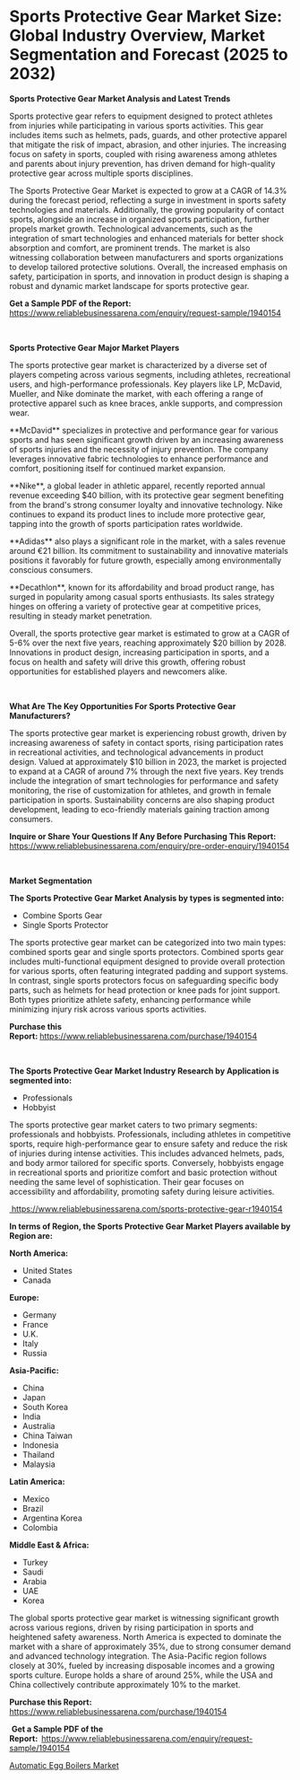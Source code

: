<p><h1>Sports Protective Gear Market Size: Global Industry Overview, Market Segmentation and Forecast (2025 to 2032)</h1></p><p><strong>Sports Protective Gear Market Analysis and Latest Trends</strong></p>
<p><p>Sports protective gear refers to equipment designed to protect athletes from injuries while participating in various sports activities. This gear includes items such as helmets, pads, guards, and other protective apparel that mitigate the risk of impact, abrasion, and other injuries. The increasing focus on safety in sports, coupled with rising awareness among athletes and parents about injury prevention, has driven demand for high-quality protective gear across multiple sports disciplines.</p><p>The Sports Protective Gear Market is expected to grow at a CAGR of 14.3% during the forecast period, reflecting a surge in investment in sports safety technologies and materials. Additionally, the growing popularity of contact sports, alongside an increase in organized sports participation, further propels market growth. Technological advancements, such as the integration of smart technologies and enhanced materials for better shock absorption and comfort, are prominent trends. The market is also witnessing collaboration between manufacturers and sports organizations to develop tailored protective solutions. Overall, the increased emphasis on safety, participation in sports, and innovation in product design is shaping a robust and dynamic market landscape for sports protective gear.</p></p>
<p><strong>Get a Sample PDF of the Report:&nbsp;</strong> <a href="https://www.reliablebusinessarena.com/enquiry/request-sample/1940154?utm_campaign=3042&utm_medium=2&utm_source=Github&utm_content=ia&utm_term=05042025&utm_id=sports-protective-gear">https://www.reliablebusinessarena.com/enquiry/request-sample/1940154</a></p>
<p>&nbsp;</p>
<p><strong>Sports Protective Gear Major Market Players</strong></p>
<p><p>The sports protective gear market is characterized by a diverse set of players competing across various segments, including athletes, recreational users, and high-performance professionals. Key players like LP, McDavid, Mueller, and Nike dominate the market, with each offering a range of protective apparel such as knee braces, ankle supports, and compression wear.</p><p>**McDavid** specializes in protective and performance gear for various sports and has seen significant growth driven by an increasing awareness of sports injuries and the necessity of injury prevention. The company leverages innovative fabric technologies to enhance performance and comfort, positioning itself for continued market expansion.</p><p>**Nike**, a global leader in athletic apparel, recently reported annual revenue exceeding $40 billion, with its protective gear segment benefiting from the brand's strong consumer loyalty and innovative technology. Nike continues to expand its product lines to include more protective gear, tapping into the growth of sports participation rates worldwide.</p><p>**Adidas** also plays a significant role in the market, with a sales revenue around €21 billion. Its commitment to sustainability and innovative materials positions it favorably for future growth, especially among environmentally conscious consumers.</p><p>**Decathlon**, known for its affordability and broad product range, has surged in popularity among casual sports enthusiasts. Its sales strategy hinges on offering a variety of protective gear at competitive prices, resulting in steady market penetration.</p><p>Overall, the sports protective gear market is estimated to grow at a CAGR of 5-6% over the next five years, reaching approximately $20 billion by 2028. Innovations in product design, increasing participation in sports, and a focus on health and safety will drive this growth, offering robust opportunities for established players and newcomers alike.</p></p>
<p>&nbsp;</p>
<p><strong>What Are The Key Opportunities For Sports Protective Gear Manufacturers?</strong></p>
<p><p>The sports protective gear market is experiencing robust growth, driven by increasing awareness of safety in contact sports, rising participation rates in recreational activities, and technological advancements in product design. Valued at approximately $10 billion in 2023, the market is projected to expand at a CAGR of around 7% through the next five years. Key trends include the integration of smart technologies for performance and safety monitoring, the rise of customization for athletes, and growth in female participation in sports. Sustainability concerns are also shaping product development, leading to eco-friendly materials gaining traction among consumers.</p></p>
<p><strong>Inquire or Share Your Questions If Any Before Purchasing This Report:</strong> <a href="https://www.reliablebusinessarena.com/enquiry/pre-order-enquiry/1940154?utm_campaign=3042&utm_medium=2&utm_source=Github&utm_content=ia&utm_term=05042025&utm_id=sports-protective-gear">https://www.reliablebusinessarena.com/enquiry/pre-order-enquiry/1940154</a></p>
<p>&nbsp;</p>
<p><strong>Market Segmentation</strong></p>
<p><strong>The Sports Protective Gear Market Analysis by types is segmented into:</strong></p>
<p><ul><li>Combine Sports Gear</li><li>Single Sports Protector</li></ul></p>
<p><p>The sports protective gear market can be categorized into two main types: combined sports gear and single sports protectors. Combined sports gear includes multi-functional equipment designed to provide overall protection for various sports, often featuring integrated padding and support systems. In contrast, single sports protectors focus on safeguarding specific body parts, such as helmets for head protection or knee pads for joint support. Both types prioritize athlete safety, enhancing performance while minimizing injury risk across various sports activities.</p></p>
<p><strong>Purchase this Report:&nbsp;</strong><a href="https://www.reliablebusinessarena.com/purchase/1940154?utm_campaign=3042&utm_medium=2&utm_source=Github&utm_content=ia&utm_term=05042025&utm_id=sports-protective-gear">https://www.reliablebusinessarena.com/purchase/1940154</a></p>
<p>&nbsp;</p>
<p><strong>The Sports Protective Gear Market Industry Research by Application is segmented into:</strong></p>
<p><ul><li>Professionals</li><li>Hobbyist</li></ul></p>
<p><p>The sports protective gear market caters to two primary segments: professionals and hobbyists. Professionals, including athletes in competitive sports, require high-performance gear to ensure safety and reduce the risk of injuries during intense activities. This includes advanced helmets, pads, and body armor tailored for specific sports. Conversely, hobbyists engage in recreational sports and prioritize comfort and basic protection without needing the same level of sophistication. Their gear focuses on accessibility and affordability, promoting safety during leisure activities.</p></p>
<p><a href="https://www.reliablebusinessarena.com/sports-protective-gear-r1940154?utm_campaign=3042&utm_medium=2&utm_source=Github&utm_content=ia&utm_term=05042025&utm_id=sports-protective-gear">&nbsp;https://www.reliablebusinessarena.com/sports-protective-gear-r1940154</a></p>
<p><strong>In terms of Region, the Sports Protective Gear Market Players available by Region are:</strong></p>
<p>
    <p> <strong> North America: </strong>
        <ul>
            <li>United States</li>
            <li>Canada</li>
        </ul>
        </p> 
    <p> <strong> Europe: </strong>
        <ul>
            <li>Germany</li>
            <li>France</li>
            <li>U.K.</li>
            <li>Italy</li>
            <li>Russia</li>
        </ul>
        </p> 
    <p> <strong> Asia-Pacific: </strong>
        <ul>
            <li>China</li>
            <li>Japan</li>
            <li>South Korea</li>
            <li>India</li>
            <li>Australia</li>
            <li>China Taiwan</li>
            <li>Indonesia</li>
            <li>Thailand</li>
            <li>Malaysia</li>
        </ul>
        </p> 
    <p> <strong> Latin America: </strong>
        <ul>
            <li>Mexico</li>
            <li>Brazil</li>
            <li>Argentina Korea</li>
            <li>Colombia</li>
        </ul>
        </p> 
    <p> <strong> Middle East & Africa: </strong>
        <ul>
            <li>Turkey</li>
            <li>Saudi</li>
            <li>Arabia</li>
            <li>UAE</li>
            <li>Korea</li>
        </ul>
    </p>
    </p>
<p><p>The global sports protective gear market is witnessing significant growth across various regions, driven by rising participation in sports and heightened safety awareness. North America is expected to dominate the market with a share of approximately 35%, due to strong consumer demand and advanced technology integration. The Asia-Pacific region follows closely at 30%, fueled by increasing disposable incomes and a growing sports culture. Europe holds a share of around 25%, while the USA and China collectively contribute approximately 10% to the market.</p></p>
<p><strong>Purchase this Report: </strong><a href="https://www.reliablebusinessarena.com/purchase/1940154?utm_campaign=3042&utm_medium=2&utm_source=Github&utm_content=ia&utm_term=05042025&utm_id=sports-protective-gear">https://www.reliablebusinessarena.com/purchase/1940154</a></p>
<p>&nbsp;<strong>Get a Sample PDF of the Report:&nbsp;&nbsp;</strong><a href="https://www.reliablebusinessarena.com/enquiry/request-sample/1940154?utm_campaign=3042&utm_medium=2&utm_source=Github&utm_content=ia&utm_term=05042025&utm_id=sports-protective-gear">https://www.reliablebusinessarena.com/enquiry/request-sample/1940154</a></p>
<p><strong></strong></p>
<p><p><a href="https://github.com/akermigarib/Market-Research-Report-List-1/blob/main/automatic-egg-boilers-market.md?utm_campaign=3042&utm_medium=2&utm_source=Github&utm_content=ia&utm_term=05042025&utm_id=sports-protective-gear">Automatic Egg Boilers Market</a></p></p>